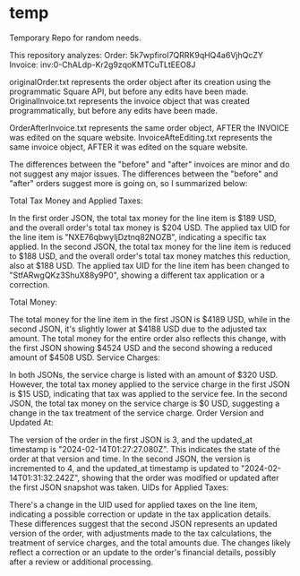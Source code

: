 # temp
Temporary Repo for random needs. 

This repository analyzes:
Order: 5k7wpfiroI7QRRK9qHQ4a6VjhQcZY
Invoice: inv:0-ChALdp-Kr2g9zqoKMTCuTLtEEO8J

originalOrder.txt represents the order object after its creation using the programmatic Square API, but before any edits have been made. 
OriginalInvoice.txt represents the invoice object that was created programmatically, but before any edits have been made. 

OrderAfterInvoice.txt represents the same order object, AFTER the INVOICE was edited on the square website. 
InvoiceAfteEditing.txt represents the same invoice object, AFTER it was edited on the square website. 

The differences between the "before" and "after" invoices are minor and do not suggest any major issues. 
The differences between the "before" and "after" orders suggest more is going on, so I summarized below: 

Total Tax Money and Applied Taxes:

In the first order JSON, the total tax money for the line item is $189 USD, and the overall order's total tax money is $204 USD. The applied tax UID for the line item is "NXE76qbwyIjDztnq82NOZB", indicating a specific tax applied.
In the second JSON, the total tax money for the line item is reduced to $188 USD, and the overall order's total tax money matches this reduction, also at $188 USD. The applied tax UID for the line item has been changed to "StfARwgQKz3ShuX88y9P0", showing a different tax application or a correction.

Total Money:

The total money for the line item in the first JSON is $4189 USD, while in the second JSON, it's slightly lower at $4188 USD due to the adjusted tax amount.
The total money for the entire order also reflects this change, with the first JSON showing $4524 USD and the second showing a reduced amount of $4508 USD.
Service Charges:

In both JSONs, the service charge is listed with an amount of $320 USD. However, the total tax money applied to the service charge in the first JSON is $15 USD, indicating that tax was applied to the service fee. In the second JSON, the total tax money on the service charge is $0 USD, suggesting a change in the tax treatment of the service charge.
Order Version and Updated At:

The version of the order in the first JSON is 3, and the updated_at timestamp is "2024-02-14T01:27:27.080Z". This indicates the state of the order at that version and time.
In the second JSON, the version is incremented to 4, and the updated_at timestamp is updated to "2024-02-14T01:31:32.242Z", showing that the order was modified or updated after the first JSON snapshot was taken.
UIDs for Applied Taxes:

There's a change in the UID used for applied taxes on the line item, indicating a possible correction or update in the tax application details.
These differences suggest that the second JSON represents an updated version of the order, with adjustments made to the tax calculations, the treatment of service charges, and the total amounts due. The changes likely reflect a correction or an update to the order's financial details, possibly after a review or additional processing.
